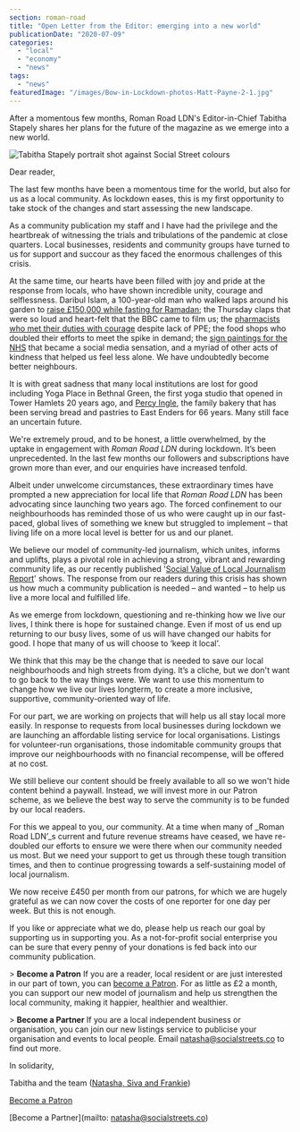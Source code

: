 ```yaml
---
section: roman-road
title: "Open Letter from the Editor: emerging into a new world"
publicationDate: "2020-07-09"
categories: 
  - "local"
  - "economy"
  - "news"
tags: 
  - "news"
featuredImage: "/images/Bow-in-Lockdown-photos-Matt-Payne-2-1.jpg"
---
```


After a momentous few months, Roman Road LDN's Editor-in-Chief Tabitha Stapely shares her plans for the future of the magazine as we emerge into a new world.

![Tabitha Stapely portrait shot against Social Street colours](/images/Tabitha-Stapely-blouse-background-colour.jpg)

Dear reader,

The last few months have been a momentous time for the world, but also for us as a local community. As lockdown eases, this is my first opportunity to take stock of the changes and start assessing the new landscape. 

As a community publication my staff and I have had the privilege and the heartbreak of witnessing the trials and tribulations of the pandemic at close quarters. Local businesses, residents and community groups have turned to us for support and succour as they faced the enormous challenges of this crisis. 

At the same time, our hearts have been filled with joy and pride at the response from locals, who have shown incredible unity, courage and selflessness. Daribul Islam, a 100-year-old man who walked laps around his garden to [raise £150,000 while fasting for Ramadan;](https://romanroadlondon.com/dabirul-choudhury-fundraiser/) the Thursday claps that were so loud and heart-felt that the BBC came to film us; the [pharmacists who met their duties with courage](https://romanroadlondon.com/massingham-chemist-sinclairs-pharmacy-covid-19/) despite lack of PPE; the food shops who doubled their efforts to meet the spike in demand; the [sign paintings for the NHS](https://romanroadlondon.com/peter-liversidge-sign-paintings-nhs/) that became a social media sensation, and a myriad of other acts of kindness that helped us feel less alone. We have undoubtedly become better neighbours. 

It is with great sadness that many local institutions are lost for good including Yoga Place in Bethnal Green, the first yoga studio that opened in Tower Hamlets 20 years ago, and [Percy Ingle](https://romanroadlondon.com/east-end-bakery-percy-ingles-closing-tribute/), the family bakery that has been serving bread and pastries to East Enders for 66 years. Many still face an uncertain future.

We're extremely proud, and to be honest, a little overwhelmed, by the uptake in engagement with _Roman Road LDN_ during lockdown. It’s been unprecedented. In the last few months our followers and subscriptions have grown more than ever, and our enquiries have increased tenfold. 

Albeit under unwelcome circumstances, these extraordinary times have prompted a new appreciation for local life that _Roman Road LDN_ has been advocating since launching two years ago. The forced confinement to our neighbourhoods has reminded those of us who were caught up in our fast-paced, global lives of something we knew but struggled to implement – that living life on a more local level is better for us and our planet.

We believe our model of community-led journalism, which unites, informs and uplifts, plays a pivotal role in achieving a strong, vibrant and rewarding community life, as our recently published '[Social Value of Local Journalism Report](https://socialstreets.co/social-value-local-journalism-report-2020/)' shows. The response from our readers during this crisis has shown us how much a community publication is needed – and wanted – to help us live a more local and fulfilled life.

As we emerge from lockdown, questioning and re-thinking how we live our lives, I think there is hope for sustained change. Even if most of us end up returning to our busy lives, some of us will have changed our habits for good. I hope that many of us will choose to ‘keep it local’.

We think that this may be the change that is needed to save our local neighbourhoods and high streets from dying. It’s a cliche, but we don't want to go back to the way things were. We want to use this momentum to change how we live our lives longterm, to create a more inclusive, supportive, community-oriented way of life.

For our part, we are working on projects that will help us all stay local more easily. In response to requests from local businesses during lockdown we are launching an affordable listing service for local organisations. Listings for volunteer-run organisations, those indomitable community groups that improve our neighbourhoods with no financial recompense, will be offered at no cost. 

We still believe our content should be freely available to all so we won't hide content behind a paywall. Instead, we will invest more in our Patron scheme, as we believe the best way to serve the community is to be funded by our local readers. 

For this we appeal to you, our community. At a time when many of _Roman Road LDN’_s current and future revenue streams have ceased, we have re-doubled our efforts to ensure we were there when our community needed us most. But we need your support to get us through these tough transition times, and then to continue progressing towards a self-sustaining model of local journalism.

We now receive £450 per month from our patrons, for which we are hugely grateful as we can now cover the costs of one reporter for one day per week. But this is not enough.

If you like or appreciate what we do, please help us reach our goal by supporting us in supporting you. As a not-for-profit social enterprise you can be sure that every penny of your donations is fed back into our community publication.

\> **Become a Patron** If you are a reader, local resident or are just interested in our part of town, you can [become a Patron](https://romanroadlondon.com/support-us/). For as little as £2 a month, you can support our new model of journalism and help us strengthen the local community, making it happier, healthier and wealthier. 

\> **Become a Partner** If you are a local independent business or organisation, you can join our new listings service to publicise your organisation and events to local people. Email [natasha@socialstreets.co](mailto:natasha@socialstreets.co?subject=Enquiry%20about%20listing%20on%20Roman%20Road%20LDN) to find out more.

In solidarity,

Tabitha and the team ([Natasha, Siva and Frankie](https://romanroadlondon.com/editorial-team/))

[Become a Patron](https://romanroadlondon.com/support-us/)

[Become a Partner](mailto: natasha@socialstreets.co)
